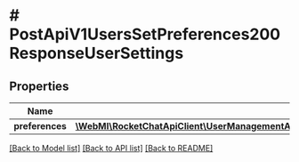 # # PostApiV1UsersSetPreferences200ResponseUserSettings

## Properties

Name | Type | Description | Notes
------------ | ------------- | ------------- | -------------
**preferences** | [**\WebMI\RocketChatApiClient\UserManagementApi\Model\PostApiV1UsersSetPreferences200ResponseUserSettingsPreferences**](PostApiV1UsersSetPreferences200ResponseUserSettingsPreferences.md) |  | [optional]

[[Back to Model list]](../../README.md#models) [[Back to API list]](../../README.md#endpoints) [[Back to README]](../../README.md)
